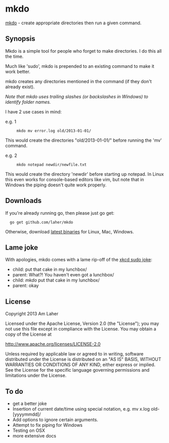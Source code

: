 mkdo
====

[mkdo](http://www.laher.net.nz/mkdo) - create appropriate directories then run a given command.

Synopsis
--------

Mkdo is a simple tool for people who forget to make directories. I do this all the time.

Much like 'sudo', mkdo is prepended to an existing command to make it work better.

mkdo creates any directories mentioned in the command (if they don't already exist).

*Note that mkdo uses trailing slashes (or backslashes in Windows) to identify folder names.*

I have 2 use cases in mind:

e.g. 1

         mkdo mv error.log old/2013-01-01/

This would create the directories "old/2013-01-01/" before running the 'mv' command.


e.g. 2

         mkdo notepad newdir/newfile.txt

This would create the directory 'newdir' before starting up notepad. In Linux this even works for console-based editors like vim, but note that in Windows the piping doesn't quite work properly.


Downloads
---------
If you're already running go, then please just go get:

      go get github.com/laher/mkdo

Otherwise, download [latest binaries](http://laher.github.com/mkdo/dl/latest/) for Linux, Mac, Windows.

Lame joke
---------
With apologies, mkdo comes with a lame rip-off of the [xkcd sudo joke](http://xkcd.com/149/):

 - child: put that cake in my lunchbox/
 - parent: What?! You haven't even got a lunchbox/
 - child: *mkdo* put that cake in my lunchbox/
 - parent: okay

License
-------

   Copyright 2013 Am Laher

   Licensed under the Apache License, Version 2.0 (the "License");
   you may not use this file except in compliance with the License.
   You may obtain a copy of the License at

   http://www.apache.org/licenses/LICENSE-2.0

   Unless required by applicable law or agreed to in writing, software
   distributed under the License is distributed on an "AS IS" BASIS,
   WITHOUT WARRANTIES OR CONDITIONS OF ANY KIND, either express or implied.
   See the License for the specific language governing permissions and
   limitations under the License.

To do
-----

 - get a better joke
 - Insertion of current date/time using special notation, e.g. mv x.log old-[yyyymmdd]/
 - Add options to ignore certain arguments.
 - Attempt to fix piping for Windows
 - Testing on OSX
 - more extensive docs
